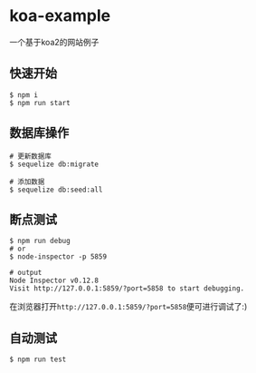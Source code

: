 # koa-example
一个基于koa2的网站例子

## 快速开始
```
$ npm i
$ npm run start
```

## 数据库操作
```
# 更新数据库
$ sequelize db:migrate

# 添加数据
$ sequelize db:seed:all
```

## 断点测试
```
$ npm run debug
# or
$ node-inspector -p 5859

# output
Node Inspector v0.12.8
Visit http://127.0.0.1:5859/?port=5858 to start debugging.
```

在浏览器打开`http://127.0.0.1:5859/?port=5858`便可进行调试了:)

## 自动测试
```
$ npm run test
```